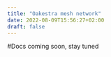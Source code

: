 ```yaml
---
title: "Oakestra mesh network"
date: 2022-08-09T15:56:27+02:00
draft: false
---
```


#Docs coming soon, stay tuned
